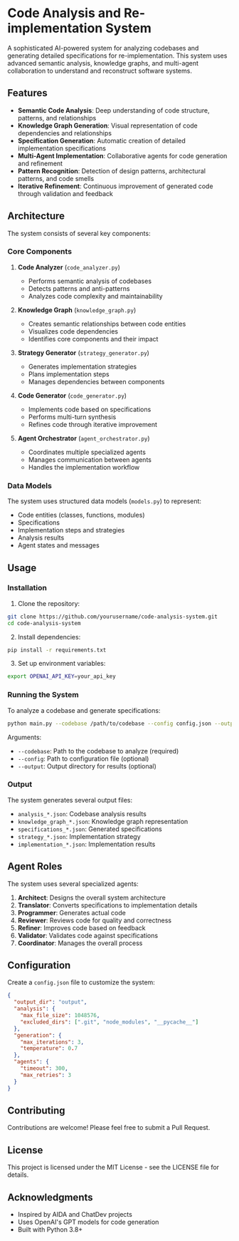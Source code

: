 # Code Analysis and Re-implementation System

A sophisticated AI-powered system for analyzing codebases and generating detailed specifications for re-implementation. This system uses advanced semantic analysis, knowledge graphs, and multi-agent collaboration to understand and reconstruct software systems.

## Features

- **Semantic Code Analysis**: Deep understanding of code structure, patterns, and relationships
- **Knowledge Graph Generation**: Visual representation of code dependencies and relationships
- **Specification Generation**: Automatic creation of detailed implementation specifications
- **Multi-Agent Implementation**: Collaborative agents for code generation and refinement
- **Pattern Recognition**: Detection of design patterns, architectural patterns, and code smells
- **Iterative Refinement**: Continuous improvement of generated code through validation and feedback

## Architecture

The system consists of several key components:

### Core Components

1. **Code Analyzer** (`code_analyzer.py`)
   - Performs semantic analysis of codebases
   - Detects patterns and anti-patterns
   - Analyzes code complexity and maintainability

2. **Knowledge Graph** (`knowledge_graph.py`)
   - Creates semantic relationships between code entities
   - Visualizes code dependencies
   - Identifies core components and their impact

3. **Strategy Generator** (`strategy_generator.py`)
   - Generates implementation strategies
   - Plans implementation steps
   - Manages dependencies between components

4. **Code Generator** (`code_generator.py`)
   - Implements code based on specifications
   - Performs multi-turn synthesis
   - Refines code through iterative improvement

5. **Agent Orchestrator** (`agent_orchestrator.py`)
   - Coordinates multiple specialized agents
   - Manages communication between agents
   - Handles the implementation workflow

### Data Models

The system uses structured data models (`models.py`) to represent:
- Code entities (classes, functions, modules)
- Specifications
- Implementation steps and strategies
- Analysis results
- Agent states and messages

## Usage

### Installation

1. Clone the repository:
```bash
git clone https://github.com/yourusername/code-analysis-system.git
cd code-analysis-system
```

2. Install dependencies:
```bash
pip install -r requirements.txt
```

3. Set up environment variables:
```bash
export OPENAI_API_KEY=your_api_key
```

### Running the System

To analyze a codebase and generate specifications:

```bash
python main.py --codebase /path/to/codebase --config config.json --output results
```

Arguments:
- `--codebase`: Path to the codebase to analyze (required)
- `--config`: Path to configuration file (optional)
- `--output`: Output directory for results (optional)

### Output

The system generates several output files:
- `analysis_*.json`: Codebase analysis results
- `knowledge_graph_*.json`: Knowledge graph representation
- `specifications_*.json`: Generated specifications
- `strategy_*.json`: Implementation strategy
- `implementation_*.json`: Implementation results

## Agent Roles

The system uses several specialized agents:

1. **Architect**: Designs the overall system architecture
2. **Translator**: Converts specifications to implementation details
3. **Programmer**: Generates actual code
4. **Reviewer**: Reviews code for quality and correctness
5. **Refiner**: Improves code based on feedback
6. **Validator**: Validates code against specifications
7. **Coordinator**: Manages the overall process

## Configuration

Create a `config.json` file to customize the system:

```json
{
  "output_dir": "output",
  "analysis": {
    "max_file_size": 1048576,
    "excluded_dirs": [".git", "node_modules", "__pycache__"]
  },
  "generation": {
    "max_iterations": 3,
    "temperature": 0.7
  },
  "agents": {
    "timeout": 300,
    "max_retries": 3
  }
}
```

## Contributing

Contributions are welcome! Please feel free to submit a Pull Request.

## License

This project is licensed under the MIT License - see the LICENSE file for details.

## Acknowledgments

- Inspired by AIDA and ChatDev projects
- Uses OpenAI's GPT models for code generation
- Built with Python 3.8+ 